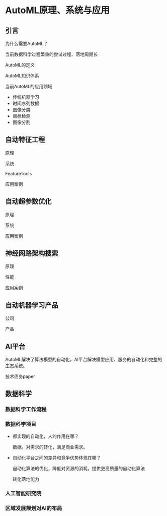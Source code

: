 # AutoML原理、系统与应用

## 引言

为什么需要AutoML？

当前数据科学过程繁重的尝试过程、落地周期长

AutoML的定义

AutoML知识体系

当前AutoML的应用领域

- 传统机器学习
- 时间序列数据
- 图像分类
- 目标检测
- 图像分割

## 自动特征工程

原理

系统

FeatureTools

应用案例

## 自动超参数优化

原理

系统

应用案例

## 神经网路架构搜索

原理

性能

应用案例

## 自动机器学习产品

公司

产品

## AI平台

AutoML解决了算法模型的自动化，AI平台解决模型应用、服务的自动化和完整的生态系统。

技术债务paper

## 数据科学

### 数据科学工作流程

### 数据科学项目

- 都实现的自动化，人的作用在哪？

  数据。对需求的转化，满足商业需求。

- 自动化平台之间的差异和竞争优势体现在哪？

  自动化算法的优化，降低对资源的消耗，提供更高质量的自动化算法

  转化落地能力

### 人工智能研究院

### 区域发展规划对AI的布局





